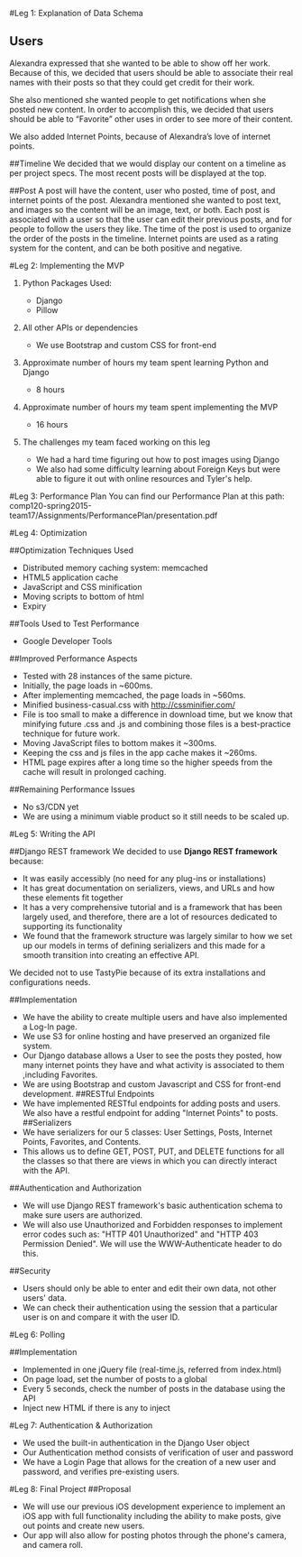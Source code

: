 #Leg 1: Explanation of Data Schema

## Users
Alexandra expressed that she wanted to be able to show off her work.  Because of this, we decided that users should be able to associate their real names with their posts so that they could get credit for their work.  

She also mentioned she wanted people to get notifications when she posted new content.  In order to accomplish this, we decided that users should be able to “Favorite” other uses in order to see more of their content.

We also added Internet Points, because of Alexandra’s love of internet points.

##Timeline
We decided that we would display our content on a timeline as per project specs. The most recent posts will be displayed at the top.

##Post
A post will have the content, user who posted, time of post, and internet points of the post.  Alexandra mentioned she wanted to post text, and images so the content will be an image, text, or both. Each post is associated with a user so that the user can edit their previous posts, and for people to follow the users they like.  The time of the post is used to organize the order of the posts in the timeline.  Internet points are used as a rating system for the content, and can be both positive and negative.

#Leg 2: Implementing the MVP

1. Python Packages Used: 
	- Django 
	- Pillow

2. All other APIs or dependencies
	- We use Bootstrap and custom CSS for front-end 

3. Approximate number of hours my team spent learning Python and Django
	- 8 hours 

4. Approximate number of hours my team spent implementing the MVP
	- 16 hours

5. The challenges my team faced working on this leg
	- We had a hard time figuring out how to post images using Django 
	- We also had some difficulty learning about Foreign Keys but were able to figure it out with online resources and Tyler's help. 

#Leg 3: Performance Plan 
You can find our Performance Plan at this path: 
comp120-spring2015-team17/Assignments/PerformancePlan/presentation.pdf

#Leg 4: Optimization

##Optimization Techniques Used 
- Distributed memory caching system: memcached
- HTML5 application cache 
- JavaScript and CSS minification 
- Moving scripts to bottom of html
- Expiry 

##Tools Used to Test Performance
- Google Developer Tools 

##Improved Performance Aspects 
- Tested with 28 instances of the same picture.
- Initially, the page loads in ~600ms.
- After implementing memcached, the page loads in ~560ms.
- Minified business-casual.css with http://cssminifier.com/ 
- File is too small to make a difference in download time, but we know that minifying future .css and .js and combining those files is a best-practice technique for future work.
- Moving JavaScript files to bottom makes it ~300ms.
- Keeping the css and js files in the app cache makes it ~260ms.
- HTML page expires after a long time so the higher speeds from the cache will result in prolonged caching.

##Remaining Performance Issues
- No s3/CDN yet
- We are using a minimum viable product so it still needs to be scaled up.

#Leg 5: Writing the API

##Django REST framework
We decided to use **Django REST framework** because:
- It was easily accessibly (no need for any plug-ins or installations)
- It has great documentation on serializers, views, and URLs and how these elements fit together
- It has a very comprehensive tutorial and is a framework that has been largely used, and therefore, there are a lot of resources dedicated to supporting its functionality
- We found that the framework structure was largely similar to how we set up our models in terms of defining serializers and this made for a smooth transition into creating an effective API.

We decided not to use TastyPie because of its extra installations and configurations needs. 

##Implementation
- We have the ability to create multiple users and have also implemented a Log-In page. 
- We use S3 for online hosting and have preserved an organized file system.
- Our Django database allows a User to see the posts they posted, how many internet points they have and what activity is associated to them ,including Favorites. 
- We are using Bootstrap and custom Javascript and CSS for front-end development.
##RESTful Endpoints
- We have implemented RESTful endpoints for adding posts and users. We also have a restful endpoint for adding "Internet Points" to posts. 
##Serializers
- We have serializers for our 5 classes: User Settings, Posts, Internet Points, Favorites, and Contents.
- This allows us to define GET, POST, PUT, and DELETE functions for all the classes so that there are views in which you can directly interact with the API.

##Authentication and Authorization
- We will use Django REST framework's basic authentication schema to make sure users are authorized. 
- We will also use Unauthorized and Forbidden responses to implement error codes such as: "HTTP 401 Unauthorized" and "HTTP 403 Permission Denied". We will use the WWW-Authenticate header to do this.

##Security
- Users should only be able to enter and edit their own data, not other users' data. 
- We can check their authentication using the session that a particular user is on and compare it with the user ID. 

#Leg 6: Polling

##Implementation

- Implemented in one jQuery file (real-time.js, referred from index.html)
- On page load, set the number of posts to a global
- Every 5 seconds, check the number of posts in the database using the API
- Inject new HTML if there is any to inject

#Leg 7: Authentication & Authorization 
- We used the built-in authentication in the Django User object
- Our Authentication method consists of verification of user and password
- We have a Login Page that allows for the creation of a new user and password, and verifies pre-existing users. 

#Leg 8: Final Project
##Proposal
- We will use our previous iOS development experience to implement an iOS app with full functionality including the ability to make posts, give out points and create new users. 
- Our app will also allow for posting photos through the phone's camera, and camera roll.